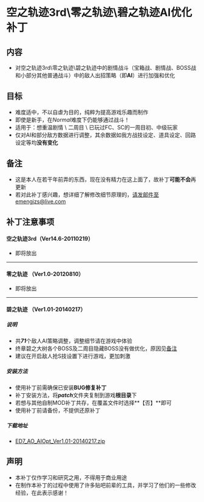 # 空之轨迹3rd\零之轨迹\碧之轨迹AI优化补丁

## 内容
- 对空之轨迹3rd\零之轨迹\碧之轨迹中的剧情战斗（宝箱战、剧情战、BOSS战和小部分其他普通战斗）中的敌人出招策略（即**AI**）进行加强和优化

## 目标
- 难度适中，不以自虐为目的，纯粹为提高游戏乐趣而制作
- 即使是新手，在*Normal*难度下仍能够通过战斗！
- 适用于：想重温剧情 \ 二周目 \ 已玩过FC、SC的一周目初、中级玩家
- 仅对AI和部分敌方数据进行调整，其余数据如我方战技设定、道具设定、回路设定等均**没有变化**


<span id="reason"></span>
## 备注
- 这是本人在若干年前弄的东西，现在没有精力在这上面了，故补丁**可能不会**再更新
- 若对此补丁感兴趣，想详细了解修改细节原理的，请发邮件至emengjzs@live.com

## 补丁注意事项
#### 空之轨迹3rd（Ver14.6-20110219）
- 即将放出

_ _ _

#### 零之轨迹 （Ver1.0-20120810）
- 即将放出

_ _ _

#### 碧之轨迹 （Ver1.01-20140217）

##### 说明
- 共***71***个敌人AI策略调整，调整细节请在游戏中体验
- 终章碧之大树各个BOSS及二周目隐藏BOSS没有做优化，原因见[备注](#reason)
- 建议在开启敌人抢S技设置下进行游戏，更加刺激


##### 安装方法
- 使用补丁前需确保已安装**BUG修复补丁**
- 补丁安装方法，将***patch***文件夹复制到游戏**根目录**下
- 若想与其他自制MOD补丁共存，在覆盖文件时选择**【否】**即可
- 使用补丁前请备份，不提供还原补丁

##### 下载地址
- [ED7_AO_AIOpt_Ver1.01-20140217.zip](https://github.com/emengjzs/ED_SORA_ZERO_AO_AI_Opt/releases/download/AO-v1.01-20140217/ED7_AO_AIOpt_Ver1.01-20140217.zip)

## 声明
- 本补丁仅作学习和研究之用，不得用于商业用途
- 在制作本补丁的过程中使用了许多贴吧前辈的工具，并学习了他们的一些修改经验，在此表示感谢！
